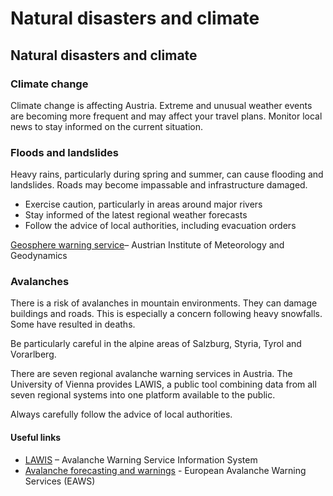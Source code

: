 # Natural disasters and climate

## Natural disasters and climate

### Climate change

Climate change is affecting Austria. Extreme and unusual weather events are becoming more frequent and may affect your travel plans. Monitor local news to stay informed on the current situation.

### Floods and landslides

Heavy rains, particularly during spring and summer, can cause flooding and landslides. Roads may become impassable and infrastructure damaged.

* Exercise caution, particularly in areas around major rivers
* Stay informed of the latest regional weather forecasts
* Follow the advice of local authorities, including evacuation orders

[Geosphere warning service](https://warnungen.zamg.at/wsapp/en/alle/heute/-112146,146261,914807,645772)– Austrian Institute of Meteorology and Geodynamics

### Avalanches

There is a risk of avalanches in mountain environments. They can damage buildings and roads. This is especially a concern following heavy snowfalls. Some have resulted in deaths.

Be particularly careful in the alpine areas of Salzburg, Styria, Tyrol and Vorarlberg.

There are seven regional avalanche warning services in Austria. The University of Vienna provides LAWIS, a public tool combining data from all seven regional systems into one platform available to the public.

Always carefully follow the advice of local authorities.

#### Useful links

* [LAWIS](https://lawis.at/station/?table=true&zoom=7&lang=en&intro=false&focus=true&center=48.87194147722911%2C11.359863281250002&last_sid=348&zeit=180&last_iid=10969#348) – Avalanche Warning Service Information System
* [Avalanche forecasting and warnings](http://www.avalanches.org/) - European Avalanche Warning Services (EAWS)